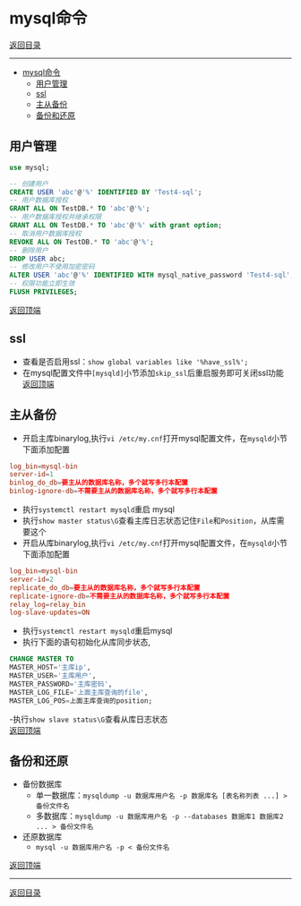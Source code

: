 # mysql命令

[返回目录](/mysql/README.md)

---

- [mysql命令](#mysql命令)
  - [用户管理](#用户管理)
  - [ssl](#ssl)
  - [主从备份](#主从备份)
  - [备份和还原](#备份和还原)

## 用户管理

```sql
use mysql;

-- 创建用户
CREATE USER 'abc'@'%' IDENTIFIED BY 'Test4-sql';
-- 用户数据库授权
GRANT ALL ON TestDB.* TO 'abc'@'%';
-- 用户数据库授权并继承权限
GRANT ALL ON TestDB.* TO 'abc'@'%' with grant option;
-- 取消用户数据库授权
REVOKE ALL ON TestDB.* TO 'abc'@'%';
-- 删除用户
DROP USER abc;
-- 修改用户不使用加密密码
ALTER USER 'abc'@'%' IDENTIFIED WITH mysql_native_password 'Test4-sql';
-- 权限功能立即生效
FLUSH PRIVILEGES;
```

[返回顶端](#mysql命令)

## ssl

- 查看是否启用ssl：`show global variables like '%have_ssl%';`
- 在mysql配置文件中`[mysqld]`小节添加`skip_ssl`后重启服务即可关闭ssl功能  
[返回顶端](#mysql命令)

## 主从备份

- 开启主库binarylog,执行`vi /etc/my.cnf`打开mysql配置文件，在`mysqld`小节下面添加配置  

```cnf
log_bin=mysql-bin  
server-id=1  
binlog_do_db=要主从的数据库名称，多个就写多行本配置 
binlog-ignore-db=不需要主从的数据库名称，多个就写多行本配置
```

- 执行`systemctl restart mysqld`重启 mysql
- 执行`show master status\G`查看主库日志状态记住`File`和`Position`，从库需要这个
- 开启从库binarylog,执行`vi /etc/my.cnf`打开mysql配置文件，在`mysqld`小节下面添加配置  

```cnf
log_bin=mysql-bin  
server-id=2  
replicate_do_db=要主从的数据库名称，多个就写多行本配置  
replicate-ignore-db=不需要主从的数据库名称，多个就写多行本配置  
relay_log=relay_bin  
log-slave-updates=ON
```

- 执行`systemctl restart mysqld`重启mysql
- 执行下面的语句初始化从库同步状态,

```sql
CHANGE MASTER TO
MASTER_HOST='主库ip',
MASTER_USER='主库用户',
MASTER_PASSWORD='主库密码',
MASTER_LOG_FILE='上面主库查询的file',
MASTER_LOG_POS=上面主库查询的position;
```

-执行`show slave status\G`查看从库日志状态  
[返回顶端](#mysql命令)

## 备份和还原

- 备份数据库
  - 单一数据库：`mysqldump -u 数据库用户名 -p 数据库名 [表名称列表 ...] > 备份文件名`
  - 多数据库：`mysqldump -u 数据库用户名 -p --databases 数据库1 数据库2 ... > 备份文件名`
- 还原数据库
  - `mysql -u 数据库用户名 -p < 备份文件名`

[返回顶端](#mysql命令)

---
[返回目录](/mysql/README.md)
